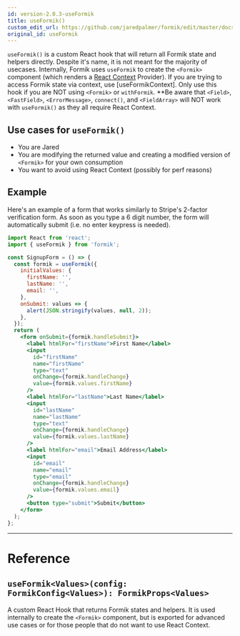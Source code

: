 ```yaml
---
id: version-2.0.3-useFormik
title: useFormik()
custom_edit_url: https://github.com/jaredpalmer/formik/edit/master/docs/api/useFormik.md
original_id: useFormik
---
```


`useFormik()` is a custom React hook that will return all Formik state and helpers directly. Despite it's name, it is not meant for the majority of usecases. Internally, Formik uses `useFormik` to create the `<Formik>` component (which renders a [React Context](https://reactjs.org/docs/context.html) Provider). If you are trying to access Formik state via context, use [useFormikContext]. Only use this hook if you are NOT using `<Formik>` or `withFormik`. \*\*Be aware that `<Field>`, `<FastField>`, `<ErrorMessage>`, `connect()`, and `<FieldArray>` will NOT work with `useFormik()` as they all require React Context.

## Use cases for `useFormik()`

- You are Jared
- You are modifying the returned value and creating a modified version of `<Formik>` for your own consumption
- You want to avoid using React Context (possibly for perf reasons)

## Example

Here's an example of a form that works similarly to Stripe's 2-factor verification form. As soon as you type a 6 digit number, the form will automatically submit (i.e. no enter keypress is needed).

```jsx
import React from 'react';
import { useFormik } from 'formik';

const SignupForm = () => {
  const formik = useFormik({
    initialValues: {
      firstName: '',
      lastName: '',
      email: '',
    },
    onSubmit: values => {
      alert(JSON.stringify(values, null, 2));
    },
  });
  return (
    <form onSubmit={formik.handleSubmit}>
      <label htmlFor="firstName">First Name</label>
      <input
        id="firstName"
        name="firstName"
        type="text"
        onChange={formik.handleChange}
        value={formik.values.firstName}
      />
      <label htmlFor="lastName">Last Name</label>
      <input
        id="lastName"
        name="lastName"
        type="text"
        onChange={formik.handleChange}
        value={formik.values.lastName}
      />
      <label htmlFor="email">Email Address</label>
      <input
        id="email"
        name="email"
        type="email"
        onChange={formik.handleChange}
        value={formik.values.email}
      />
      <button type="submit">Submit</button>
    </form>
  );
};
```

---

# Reference

## `useFormik<Values>(config: FormikConfig<Values>): FormikProps<Values>`

A custom React Hook that returns Formik states and helpers. It is used internally to create the `<Formik>` component, but is exported for advanced use cases or for those people that do not want to use React Context.
